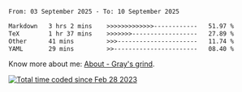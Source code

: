 <!--START_SECTION:waka-->

```txt
From: 03 September 2025 - To: 10 September 2025

Markdown   3 hrs 2 mins    >>>>>>>>>>>>>------------   51.97 %
TeX        1 hr 37 mins    >>>>>>>------------------   27.89 %
Other      41 mins         >>>----------------------   11.74 %
YAML       29 mins         >>-----------------------   08.40 %
```

<!--END_SECTION:waka-->

<!-- [![grayxu's github stats](https://github-readme-stats.vercel.app/api?username=grayxu&count_private=true&show_icons=true)](https://github.com/grayxu) -->

Know more about me: [About - Gray's grind](https://www.grayxu.cn/).
<p align="left">
  <a href="https://wakatime.com/@c69eb31e-43a1-463f-8968-c3449e386f57"><img src="https://wakatime.com/badge/user/c69eb31e-43a1-463f-8968-c3449e386f57.svg" title="Total time coded since Feb 28 2023" /></a>
</p>

